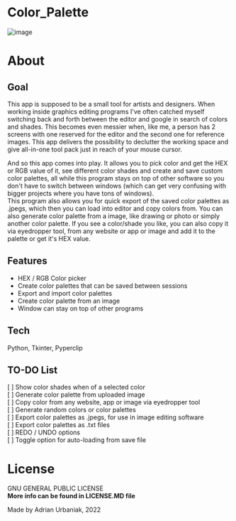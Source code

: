 # Color_Palette  
  
![image](https://i.imgur.com/wzgRGBx.jpg)
  
# About  
  
## Goal  
This app is supposed to be a small tool for artists and designers. When working inside graphics editing programs I've often catched myself switching back and forth between the editor and google in search of colors and shades. This becomes even messier when, like me, a person has 2 screens with one reserved for the editor and the second one for reference images. This app delivers the possibility to declutter the working space and give all-in-one tool pack just in reach of your mouse cursor.  
  
And so this app comes into play. It allows you to pick color and get the HEX or RGB value of it, see different color shades and create and save custom color palettes, all while this program stays on top of other software so you don't have to switch between windows (which can get very confusing with bigger projects where you have tons of windows).  
This program also allows you for quick export of the saved color palettes as .jpegs, which then you can load into editor and copy colors from. You can also generate color palette from a image, like drawing or photo or simply another color palette. If you see a color/shade you like, you can also copy it via eyedropper tool, from any website or app or image and add it to the palette or get it's HEX value.  
  
## Features  
* HEX / RGB Color picker  
* Create color palettes that can be saved between sessions  
* Export and import color palettes  
* Create color palette from an image  
* Window can stay on top of other programs

## Tech  
Python, Tkinter, Pyperclip  
  
## TO-DO List    
[ ] Show color shades when of a selected color    
[ ] Generate color palette from uploaded image  
[ ] Copy color from any website, app or image via eyedropper tool  
[ ] Generate random colors or color palettes  
[ ] Export color palettes as .jpegs, for use in image editing software  
[ ] Export color palettes as .txt files  
[ ] REDO / UNDO options  
[ ] Toggle option for auto-loading from save file  
  
# License  
GNU GENERAL PUBLIC LICENSE  
**More info can be found in LICENSE.MD file**
  
Made by Adrian Urbaniak, 2022
